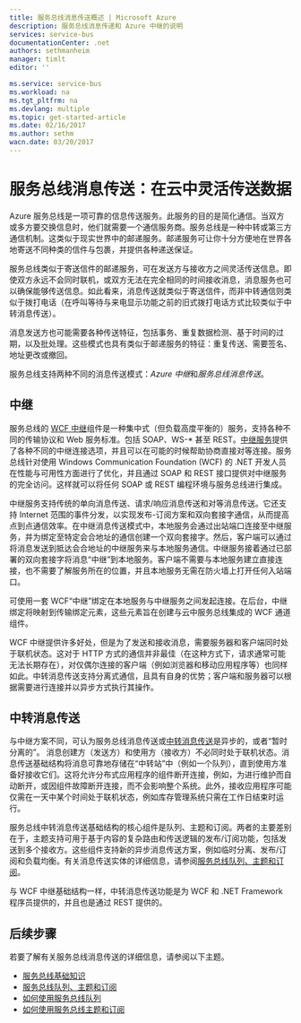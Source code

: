 ```yaml
---
title: 服务总线消息传送概述 | Microsoft Azure
description: 服务总线消息传递和 Azure 中继的说明
services: service-bus
documentationCenter: .net
authors: sethmanheim
manager: timlt
editor: ''

ms.service: service-bus
ms.workload: na
ms.tgt_pltfrm: na
ms.devlang: multiple
ms.topic: get-started-article
ms.date: 02/16/2017
ms.author: sethm
wacn.date: 03/20/2017
---
```


# 服务总线消息传送：在云中灵活传送数据

Azure 服务总线是一项可靠的信息传送服务。此服务的目的是简化通信。当双方或多方要交换信息时，他们就需要一个通信服务商。服务总线是一种中转或第三方通信机制。这类似于现实世界中的邮递服务。邮递服务可让你十分方便地在世界各地寄送不同种类的信件与包裹，并提供各种递送保证。

服务总线类似于寄送信件的邮递服务，可在发送方与接收方之间灵活传送信息。即使双方永远不会同时联机，或双方无法在完全相同的时间接收消息，消息服务也可以确保能够传送信息。如此看来，消息传送就类似于寄送信件，而非中转通信则类似于拨打电话（在呼叫等待与来电显示功能之前的旧式拨打电话方式比较类似于中转消息传送）。

消息发送方也可能需要各种传送特征，包括事务、重复数据检测、基于时间的过期，以及批处理。这些模式也具有类似于邮递服务的特征：重复传送、需要签名、地址更改或撤回。

服务总线支持两种不同的消息传送模式：*Azure 中继*和*服务总线消息传送*。

## <a name="Relayed-messaging"></a> 中继

服务总线的 [WCF 中继](./service-bus-relay-overview.md)组件是一种集中式（但负载高度平衡的）服务，支持各种不同的传输协议和 Web 服务标准。包括 SOAP、WS-* 甚至 REST。[中继服务](./service-bus-dotnet-how-to-use-relay.md)提供了各种不同的中继连接选项，并且可以在可能的时候帮助协商直接对等连接。服务总线针对使用 Windows Communication Foundation (WCF) 的 .NET 开发人员在性能与可用性方面进行了优化，并且通过 SOAP 和 REST 接口提供对中继服务的完全访问。这样就可以将任何 SOAP 或 REST 编程环境与服务总线进行集成。

中继服务支持传统的单向消息传送、请求/响应消息传送和对等消息传送。它还支持 Internet 范围的事件分发，以实现发布-订阅方案和双向套接字通信，从而提高点到点通信效率。在中继消息传送模式中，本地服务会通过出站端口连接至中继服务，并为绑定至特定会合地址的通信创建一个双向套接字。然后，客户端可以通过将消息发送到抵达会合地址的中继服务来与本地服务通信。中继服务接着通过已部署的双向套接字将消息“中继”到本地服务。客户端不需要与本地服务建立直接连接，也不需要了解服务所在的位置，并且本地服务无需在防火墙上打开任何入站端口。

可使用一套 WCF“中继”绑定在本地服务与中继服务之间发起连接。在后台，中继绑定将映射到传输绑定元素，这些元素旨在创建与云中服务总线集成的 WCF 通道组件。

WCF 中继提供许多好处，但是为了发送和接收消息，需要服务器和客户端同时处于联机状态。这对于 HTTP 方式的通信并非最佳（在这种方式下，请求通常可能无法长期存在），对仅偶尔连接的客户端（例如浏览器和移动应用程序等）也同样如此。中转消息传送支持分离式通信，且具有自身的优势；客户端和服务器可以根据需要进行连接并以异步方式执行其操作。

## <a name="Brokered-messaging"></a>中转消息传送
与中继方案不同，可认为服务总线消息传送或[中转消息传送](./service-bus-queues-topics-subscriptions.md)是异步的，或者“暂时分离的”。 消息创建方（发送方）和使用方（接收方）不必同时处于联机状态。消息传送基础结构将消息可靠地存储在“中转站”中（例如一个队列），直到使用方准备好接收它们。这将允许分布式应用程序的组件断开连接，例如，为进行维护而自动断开，或因组件故障断开连接，而不会影响整个系统。此外，接收应用程序可能仅需在一天中某个时间处于联机状态，例如库存管理系统只需在工作日结束时运行。

服务总线中转消息传送基础结构的核心组件是队列、主题和订阅。两者的主要差别在于，主题支持可用于基于内容的复杂路由和传送逻辑的发布/订阅功能，包括发送到多个接收方。这些组件支持新的异步消息传送方案，例如临时分离、发布/订阅和负载均衡。有关消息传送实体的详细信息，请参阅[服务总线队列、主题和订阅](./service-bus-queues-topics-subscriptions.md)。

与 WCF 中继基础结构一样，中转消息传送功能是为 WCF 和 .NET Framework 程序员提供的，并且也是通过 REST 提供的。

## 后续步骤

若要了解有关服务总线消息传送的详细信息，请参阅以下主题。

- [服务总线基础知识](./service-bus-fundamentals-hybrid-solutions.md)
- [服务总线队列、主题和订阅](./service-bus-queues-topics-subscriptions.md)
- [如何使用服务总线队列](./service-bus-dotnet-get-started-with-queues.md)
- [如何使用服务总线主题和订阅](./service-bus-dotnet-how-to-use-topics-subscriptions.md)

<!---HONumber=Mooncake_0313_2017-->